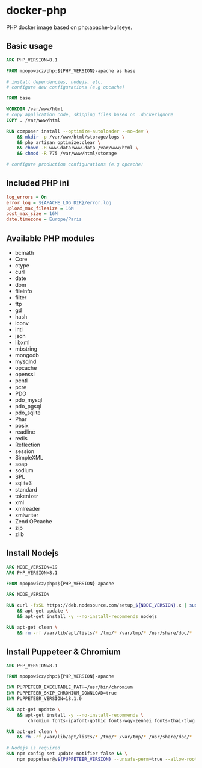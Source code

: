 # docker-php

PHP docker image based on php:apache-bullseye.

## Basic usage

```dockerfile
ARG PHP_VERSION=8.1

FROM mpopowicz/php:${PHP_VERSION}-apache as base

# install dependencies, nodejs, etc.
# configure dev configurations (e.g opcache)

FROM base

WORKDIR /var/www/html
# copy application code, skipping files based on .dockerignore
COPY . /var/www/html

RUN composer install --optimize-autoloader --no-dev \
    && mkdir -p /var/www/html/storage/logs \
    && php artisan optimize:clear \
    && chown -R www-data:www-data /var/www/html \
    && chmod -R 775 /var/www/html/storage 

# configure production configurations (e.g opcache)
```

## Included PHP ini

```ini
log_errors = On
error_log = ${APACHE_LOG_DIR}/error.log
upload_max_filesize = 16M
post_max_size = 16M
date.timezone = Europe/Paris
```

## Available PHP modules

* bcmath
* Core
* ctype
* curl
* date
* dom
* fileinfo
* filter
* ftp
* gd
* hash
* iconv
* intl
* json
* libxml
* mbstring
* mongodb
* mysqlnd
* opcache
* openssl
* pcntl
* pcre
* PDO
* pdo_mysql
* pdo_pgsql
* pdo_sqlite
* Phar
* posix
* readline
* redis
* Reflection
* session
* SimpleXML
* soap
* sodium
* SPL
* sqlite3
* standard
* tokenizer
* xml
* xmlreader
* xmlwriter
* Zend OPcache
* zip
* zlib

## Install Nodejs

```dockerfile
ARG NODE_VERSION=19
ARG PHP_VERSION=8.1

FROM mpopowicz/php:${PHP_VERSION}-apache

ARG NODE_VERSION

RUN curl -fsSL https://deb.nodesource.com/setup_${NODE_VERSION}.x | sudo -E bash - \
    && apt-get update \
    && apt-get install -y --no-install-recommends nodejs

RUN apt-get clean \
    && rm -rf /var/lib/apt/lists/* /tmp/* /var/tmp/* /usr/share/doc/*
```

## Install Puppeteer & Chromium

```dockerfile
ARG PHP_VERSION=8.1

FROM mpopowicz/php:${PHP_VERSION}-apache

ENV PUPPETEER_EXECUTABLE_PATH=/usr/bin/chromium
ENV PUPPETEER_SKIP_CHROMIUM_DOWNLOAD=true
ENV PUPPETEER_VERSION=18.1.0

RUN apt-get update \
    && apt-get install -y --no-install-recommends \
        chromium fonts-ipafont-gothic fonts-wqy-zenhei fonts-thai-tlwg fonts-kacst fonts-freefont-ttf libxss1

RUN apt-get clean \
    && rm -rf /var/lib/apt/lists/* /tmp/* /var/tmp/* /usr/share/doc/* 

# Nodejs is required
RUN npm config set update-notifier false && \
    npm puppeteer@v${PUPPETEER_VERSION} --unsafe-perm=true --allow-root
```
